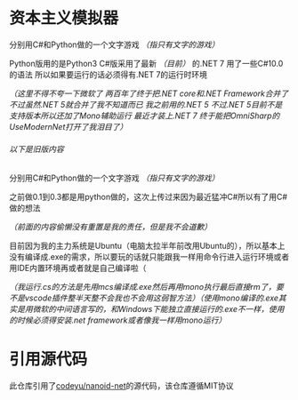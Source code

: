 # 资本主义模拟器
分别用C#和Python做的一个文字游戏
*（指只有文字的游戏）*

Python版用的是Python3 C#版采用了最新 *（目前）* 的.NET 7 用了一些C#10.0的语法 所以如果要运行的话必须得有.NET 7的运行时环境

*（这里不得不夸一下微软了 两百年了终于把.NET core和.NET Framework合并了 不过虽然.NET 5就合并了我不知道而已 我之前用的.NET 5 不过.NET 5目前不是支持版本所以还加了Mono辅助运行 最近才装上.NET 7 终于能把OmniSharp的UseModernNet打开了我泪目了）*

###### 以下是旧版内容
分别用C#和Python做的一个文字游戏
*（指只有文字的游戏）*

之前做0.1到0.3都是用python做的，这次上传过来因为最近猛冲C#所以有了用C#做的想法

*（前面的内容偷懒没有重置是我的责任，但是我不会道歉）*

目前因为我的主力系统是Ubuntu（电脑太拉半年前改用Ubuntu的），所以基本上没有编译成.exe的需求，所以要玩的话就只能跟我一样用命令行进入运行环境或者用IDE内置环境再或者就是自己编译啦（

*（我运行.cs的方法是先用mcs编译成.exe然后再用mono执行最后直接rm了，要不是vscode插件整半天整不会我也不会用这弱智方法）（使用mono编译的.exe其实是用微软的中间语言写的，和Windows下能独立直接运行的.exe不一样，使用的时候必须得安装.net framework或者像我一样用mono运行）*

# 引用源代码
此仓库引用了[codeyu/nanoid-net](https://github.com/codeyu/nanoid-net)的源代码，该仓库遵循MIT协议
